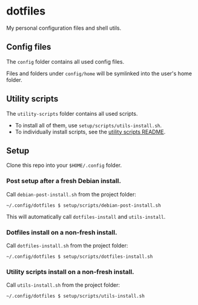 # dotfiles

My personal configuration files and shell utils.

## Config files

The `config` folder contains all used config files.

Files and folders under `config/home` will be symlinked into the user's home folder.

## Utility scripts

The `utility-scripts` folder contains all used scripts.

* To install all of them, use `setup/scripts/utils-install.sh`.
* To individually install scripts, see the [utility scripts README](utility-scripts/README.df).


## Setup

Clone this repo into your `$HOME/.config` folder.

### Post setup after a fresh Debian install.

Call `debian-post-install.sh` from the project folder:

```
~/.config/dotfiles $ setup/scripts/debian-post-install.sh
```

This will automatically call `dotfiles-install` and `utils-install`.


### Dotfiles install on a non-fresh install.

Call `dotfiles-install.sh` from the project folder:

```
~/.config/dotfiles $ setup/scripts/dotfiles-install.sh
```


### Utility scripts install on a non-fresh install.

Call `utils-install.sh` from the project folder:

```
~/.config/dotfiles $ setup/scripts/utils-install.sh
```
